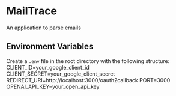 # MailTrace
An application to parse emails 

## Environment Variables
Create a `.env` file in the root directory with the following structure:
  CLIENT_ID=your_google_client_id
  CLIENT_SECRET=your_google_client_secret
  REDIRECT_URI=http://localhost:3000/oauth2callback
  PORT=3000
  OPENAI_API_KEY=your_open_api_key
